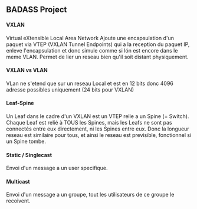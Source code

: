 ## BADASS Project


#### VXLAN
Virtual eXtensible Local Area Network
Ajoute une encapsulation d'un paquet via VTEP (VXLAN Tunnel Endpoints) qui a la reception du paquet IP, enleve l'encapsulation et donc simule comme si lón est encore dans le meme VLAN.
Permet de lier un reseau bien qu'il soit distant physiquement.

#### VXLAN vs VLAN
VLan ne s'etend que sur un reseau Local et est en 12 bits donc 4096 adresse possibles uniquement (24 bits pour VXLAN)


#### Leaf-Spine
Un Leaf dans le cadre d'un VXLAN est un VTEP relie a un Spine (= Switch).
Chaque Leaf est relié à TOUS les Spines, mais les Leafs ne sont pas connectés entre eux directement, ni les Spines entre eux.
Donc la longueur reseau est similaire pour tous, et ainsi le reseau est previsible, fonctionnel si un Spine tombe.

#### Static / Singlecast
Envoi d'un message a un user specifique.


#### Multicast
Envoi d'un message a un groupe, tout les utilisateurs de ce groupe le recoivent.

